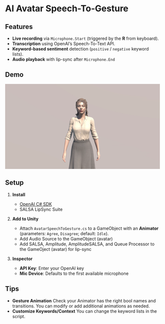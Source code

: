 # AI Avatar Speech-To-Gesture

## Features
- **Live recording** via `Microphone.Start` (triggered by the **R** from keyboard).
- **Transcription** using OpenAI’s Speech-To-Text API.
- **Keyword-based sentiment** detection (`positive` / `negative` keyword lists).
- **Audio playback**  with lip-sync after `Microphone.End`

## Demo
<a href="https://youtu.be/U3K-vTA4xHM" target="_blank" rel="noopener noreferrer">
  <img src="Demo.png" 
       alt="Demo Video" 
       width="640" />
</a>

## Setup

1. **Install**  
   - [OpenAI C# SDK](https://github.com/OpenAI/openai-dotnet)
   - SALSA LipSync Suite

1. **Add to Unity**  
   - Attach `AvatarSpeechToGesture.cs` to a GameObject with an **Animator** (parameters: `Agree`, `Disagree`; default: `Idle`).
   - Add Audio Source to the GameObject (avatar)
   - Add SALSA, Amplitude, AmplitudeSALSA, and Queue Processor to the GameOject (avatar) for lip-sync

3. **Inspector**  
   - **API Key**: Enter your OpenAI key  
   - **Mic Device**: Defaults to the first available microphone

## Tips

- **Gesture Animation** Check your Animator has the right bool names and transitions. You can modify or add additional animations as needed. 
- **Customize Keywords/Context** You can change the keyword lists in the script.

